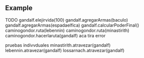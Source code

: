 

## Example

TODO
gandalf.elejirvida(100)
gandalf.agregarArmas(baculo)
gandalf.agregarArmas(espadaelfica)
gandalf.calcularPoderFinal()
caminogondor.ruta(lebennin)
caminogondor.ruta(minastirith)
caminogondor.hacerlaruta(gandalf) aca tira error 


pruebas indivvduales
minastirith.atravezar(gandalf)
lebennin.atravezar(gandalf)
lossarnach.atravezar(gandalf)